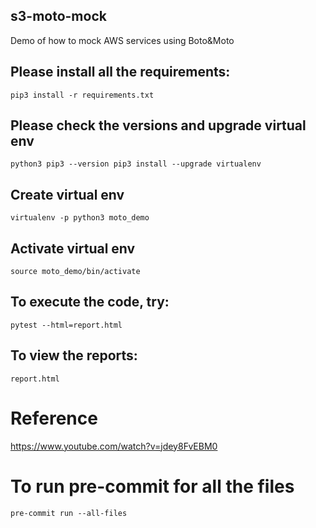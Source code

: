 ## s3-moto-mock
Demo of how to mock AWS services using Boto&Moto 

## Please install all the requirements:
`pip3 install -r requirements.txt`

## Please check the versions and upgrade virtual env
`python3
pip3 --version
pip3 install --upgrade virtualenv`

## Create virtual env
`virtualenv -p python3 moto_demo`

## Activate virtual env
`source moto_demo/bin/activate`

## To execute the code, try:
`pytest --html=report.html`

## To view the reports:
`report.html`

# Reference
https://www.youtube.com/watch?v=jdey8FvEBM0

# To run pre-commit for all the files
`pre-commit run --all-files`